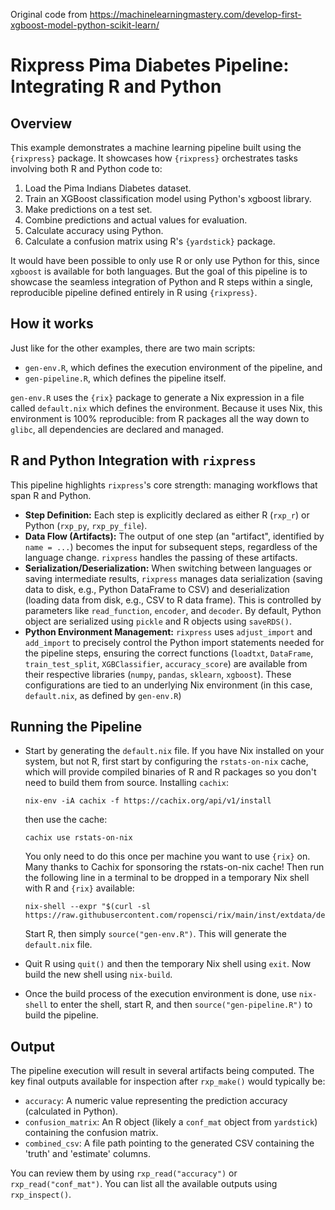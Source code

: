 Original code from https://machinelearningmastery.com/develop-first-xgboost-model-python-scikit-learn/

# Rixpress Pima Diabetes Pipeline: Integrating R and Python

## Overview

This example demonstrates a machine learning pipeline built using the
`{rixpress}` package. It showcases how `{rixpress}` orchestrates tasks involving
both R and Python code to:

1.  Load the Pima Indians Diabetes dataset.
2.  Train an XGBoost classification model using Python's
    xgboost library.
3.  Make predictions on a test set.
4.  Combine predictions and actual values for evaluation.
5.  Calculate accuracy using Python.
6.  Calculate a confusion matrix using R's `{yardstick}` package.

It would have been possible to only use R or only use Python for this, since
`xgboost` is available for both languages. But the goal of this pipeline is to
showcase the seamless integration of Python and R steps within a single,
reproducible pipeline defined entirely in R using `{rixpress}`.

## How it works

Just like for the other examples, there are two main scripts:

- `gen-env.R`, which defines the execution environment of the pipeline, and
- `gen-pipeline.R`, which defines the pipeline itself.

`gen-env.R` uses the `{rix}` package to generate a Nix expression in a file
called `default.nix` which defines the environment. Because it uses Nix,
this environment is 100% reproducible: from R packages all the way down to
`glibc`, all dependencies are declared and managed.

## R and Python Integration with `rixpress`

This pipeline highlights `rixpress`'s core strength: managing workflows that
span R and Python.

*   **Step Definition:** Each step is explicitly declared as either R (`rxp_r`)
    or Python (`rxp_py`, `rxp_py_file`).
*   **Data Flow (Artifacts):** The output of one step (an "artifact", identified
    by `name = ...`) becomes the input for subsequent steps, regardless of the
    language change. `rixpress` handles the passing of these artifacts.
*   **Serialization/Deserialization:** When switching between languages or
    saving intermediate results, `rixpress` manages data serialization (saving
    data to disk, e.g., Python DataFrame to CSV) and deserialization (loading
    data from disk, e.g., CSV to R data frame). This is controlled by parameters
    like `read_function`, `encoder`, and `decoder`. By
    default, Python object are serialized using `pickle` and R objects using
    `saveRDS()`.
*   **Python Environment Management:** `rixpress` uses `adjust_import` and
    `add_import` to precisely control the Python import statements needed for
    the pipeline steps, ensuring the correct functions (`loadtxt`, `DataFrame`,
    `train_test_split`, `XGBClassifier`, `accuracy_score`) are available from
    their respective libraries (`numpy`, `pandas`, `sklearn`, `xgboost`). These
    configurations are tied to an underlying Nix environment (in this case,
    `default.nix`, as defined by `gen-env.R`)

## Running the Pipeline

- Start by generating the `default.nix` file. If you have Nix installed on your
  system, but not R, first start by configuring the `rstats-on-nix` cache, which
  will provide compiled binaries of R and R packages so you don't need to build
  them from source. Installing `cachix`:

  ```
  nix-env -iA cachix -f https://cachix.org/api/v1/install
  ```

  then use the cache:

  ```
  cachix use rstats-on-nix
  ```

  You only need to do this once per machine you want to use `{rix}` on. Many
  thanks to Cachix for sponsoring the rstats-on-nix cache! Then run the
  following line in a terminal to be dropped in a temporary Nix shell with R and
  `{rix}` available:

  ```
  nix-shell --expr "$(curl -sl https://raw.githubusercontent.com/ropensci/rix/main/inst/extdata/default.nix)"
  ```
  Start R, then simply `source("gen-env.R")`. This will generate the
  `default.nix` file.

- Quit R using `quit()` and then the temporary Nix shell using `exit`. Now
  build the new shell using `nix-build`.

- Once the build process of the execution environment is done, use `nix-shell`
  to enter the shell, start R, and then `source("gen-pipeline.R")` to build the
  pipeline.

## Output

The pipeline execution will result in several artifacts being computed. The key final outputs available for inspection after `rxp_make()` would typically be:

*   `accuracy`: A numeric value representing the prediction accuracy (calculated
    in Python).
*   `confusion_matrix`: An R object (likely a `conf_mat` object from
    `yardstick`) containing the confusion matrix.
*   `combined_csv`: A file path pointing to the generated CSV containing the
    'truth' and 'estimate' columns.

You can review them by using `rxp_read("accuracy")` or `rxp_read("conf_mat")`.
You can list all the available outputs using `rxp_inspect()`.
